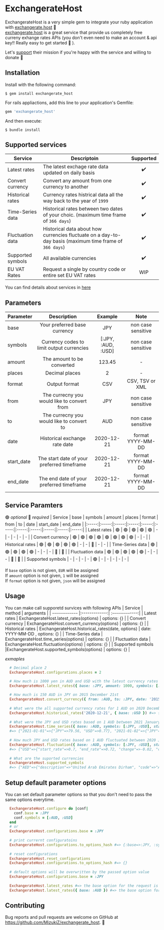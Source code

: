 # ExchangerateHost

ExchangerateHost is a very simple gem to integrate your ruby application with [exchangerate.host](https://exchangerate.host) 🚀  
[exchangerate.host](https://exchangerate.host) is a great service that provide us completely free curreny exhange rates APIs (you don't even need to make an account & api key!! Really easy to get started 🙂 ).  
  
Let's [support](https://exchangerate.host/#/donate) their mission if you're happy with the service and willing to donate 👼

## Installation
Install with the following command:

    $ gem install exchangerate_host

For rails appliactions, add this line to your application's Gemfile:

```ruby
gem 'exchangerate_host'
```

And then execute:

    $ bundle install
    
## Supported services
| Service | Descriptoin | Supported |
| ------------- | ------ |:-------------:|
| Latest rates | The latest exchage rate data updated on daily basis | ✔️ |
| Convert currency | Convert any amount from one currency to another | ✔️ |
| Historical rates | Currency rates histrical data all the way back to the year of `1999` | ✔️ |
| Time-Series data | Historical rates between two dates of your choic. (maximum time frame of `366 days`) | ✔️ |
| Fluctuation data | Historical data about how currencies fluctuate on a day-to-day basis (maximum time frame of `366 days`) | ✔️ |
| Supported symbols | All available currencies | ✔️ |
| EU VAT Rates | Request a single by country code or entire set EU VAT rates | WIP |

You can find details about services in [here](https://exchangerate.host/#/#our-services)
## Parameters
| Parameter | Description | Example | Note |
| ------------- |:-------------:| :---: | :-----: |
| base | Your preferred base currency | JPY | non case sensitive |
| symbols | Currency codes to limit output currencies | [:JPY, :AUD, :USD] | non case sensitive |
| amount | The amount to be converted | 123.45 | - |
| places | Decimal places | 2 | - |
| format | Output format | CSV | CSV, TSV or XML |
| from | The currecny you would like to convert from | JPY | non case sensitive |
| to | The currecny you would like to convert to | AUD | non case sensitive |
| date | Historical exchange rate date | 2020-12-21 | format YYYY-MM-DD |
| start_date | The start date of your preferred timeframe | 2020-12-21 | format YYYY-MM-DD |
| end_date | The end date of your preferred timeframe | 2020-12-21 | format YYYY-MM-DD |

## Service Paramters 
🟢 _optional_  🔴 _required_
| Service | base | symbols | amount | places | format | from | to | date | start_date | end_date |
|:-----:|:-----:|:-----:|:-----:|:-----:|:-----:|:-----:|:-----:|:-----:|:-----:|:-----:|
| Latest rates | 🟢 | 🟢 | 🟢 | 🟢 | 🟢 | - | - | - | - | - |
| Convert currency | 🟢 | 🟢 | 🟢 | 🟢 | 🟢 | 🟢 | 🟢 | 🟢 | - | - |
| Historical rates | 🟢 | 🟢 | 🟢 | 🟢 | 🟢 | - | - | 🔴 | - | - |
| Time-Series data | 🟢 | 🟢 | 🟢 | 🟢 | 🟢 | - | - | - | 🔴 | 🔴 |
| Fluctuation data | 🟢 | 🟢 | 🟢 | 🟢 | 🟢 | - | - | - | 🔴 | 🔴 |
| Supported symbols | - | - | - | - | 🟢 | - | - | - | - | - |
  
  
If `base` option is not given, `EUR` will be assigned  
If `amount` option is not given, `1` will be assigned  
If `format` option is not given, `json` will be assigned
  
## Usage
You can make call supporetd survices with following APIs
| Service | method | arguments |
| ------------- |:-------------:| :-------------:|
| Latest rates | ExchangerateHost.latest_rates(options) | options: {} |
| Convert currency | ExchangerateHost.convert_currency(options) | options: {} |
| Historical rates | ExchangerateHost.historical_rates(date, options) | date: YYYY-MM-DD , options: {} |
| Time-Series data | ExchangerateHost.time_series(options) | options: {} |
| Fluctuation data | ExchangerateHost.fluctuation(options) | options: {} |
| Supported symbols |ExchangerateHost.supported_symbols(options) | options: {} |
   
  
  
_exmaples_
```ruby
  # Decimal place 2
  ExchangerateHost.configurations.places = 2

  # How much is 1000 yen in AUD and USD with the latest currency rates
  ExchangerateHost.latest_rates({ base: :JPY, amount: 1000, symbols: [:AUD, :USD] }) #=> {"AUD"=>12.59, "USD"=>9.1}
    
  # How much is 150 AUD in JPY on 2015 December 21st
  ExchangerateHost.convert_currency({ from: :AUD, to: :JPY, date: '2015-12-21', amount: 150 }) #=> 13038.47
    
  # What were the all supported currency rates for 1 AUD on 2020 December 21st
  ExchangerateHost.historical_rates('2020-12-21', { base: :USD }) #=> { "AED"=>3.69, "AFN"=>77.4, "ALL"=>101.52... }
    
  # What were the JPY and USD rates based on 1 AUD between 2021 January 1st ~ 2021 Febrary 1st
  ExchangerateHost.time_series({ base: :AUD, symbols: [:JPY, :USD], start_date: '2021-01-01', end_date: '2021-02-01' })
  #=> {"2021-01-01"=>{"JPY"=>79.56, "USD"=>0.77}, "2021-01-02"=>{"JPY"=>79.29, "USD"=>0.77}, "2021-01-03"=>{"JPY"=>79.42, "USD"=>0.77},... }
    
  # How much JPY and USD rates based on 1 AUD fluctuated between 2020 January 1st ~ 2020 October 1st
  ExchangerateHost.fluctuation({ base: :AUD, symbols: [:JPY, :USD], start_date: '2020-01-01', end_date: '2020-10-01' })
  #=> {"USD"=>{"start_rate"=>0.7, "end_rate"=>0.72, "change"=>-0.02, "change_pct"=>-0.03}, "JPY"=>{... }
    
  # What are the suported currencies
  ExchangerateHost.supported_symbols
  #=> {"AED"=>{"description"=>"United Arab Emirates Dirham", "code"=>"AED"}, "AFN"=>{"description"=>"Afghan Afghani", "code"=>"AFN"}... }
```

## Setup default parameter options
You can set default parameter options so that you don't need to pass the same options everytime.  
```ruby
  ExchangerateHost.configure do |conf|
    conf.base = :JPY
    conf.symbols = [:AUD, :USD]
  end
  # or
  ExchangerateHost.configurations.base = :JPY
    
  # print currernt configuratoins
  ExchangerateHost.configurations.to_options_hash #=> {:base=>:JPY, :symbols=>[:AUD, :USD]}
      
  # reset configurations
  ExchangerateHost.reset_configurations
  ExchangerateHost.configurations.to_options_hash #=> {}
    
  # default options will be overwritten by the passed option value
  ExchangerateHost.configurations.base = :JPY
  
  ExchangerateHost.latest_rates #=> the base option for the request is JPY
  ExchangerateHost.latest_rates({ base: :AUD }) #=> the base option for the request is now AUD
```



## Contributing

Bug reports and pull requests are welcome on GitHub at https://github.com/MizukiZ/exchangerate_host. 🙏

